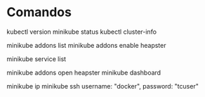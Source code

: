 # Comandos
kubectl version
minikube status
kubectl cluster-info

minikube addons list
minikube addons enable heapster

minikube service list

minikube addons open heapster
minikube dashboard

minikube ip
minikube ssh
username: "docker", password: "tcuser"